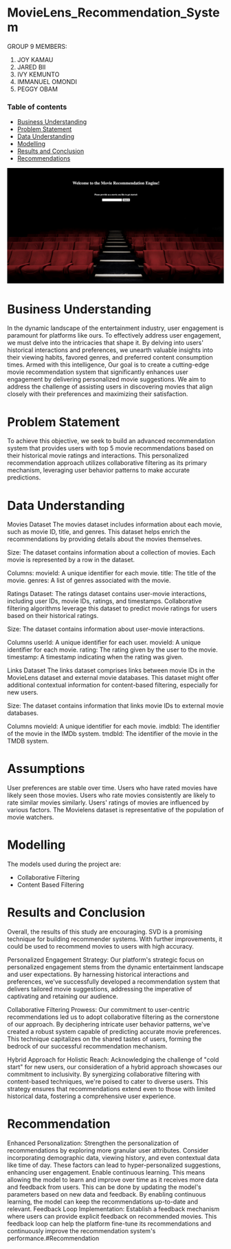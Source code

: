 # MovieLens_Recommendation_System
GROUP 9 MEMBERS:

1. JOY KAMAU
2. JARED BII
3. IVY KEMUNTO
4. IMMANUEL OMONDI
5. PEGGY OBAM

### Table of contents 
 - [Business Understanding](#Business-Understanding)
 - [Problem Statement](Problem-statement)
 - [Data Understanding](#Data-Understanding)
 - [Modelling](#Modelling)
 - [Results and Conclusion](#Results-and-Conclusion)
 - [Recommendations](#Recommendations)

 ![Movie Time](Recommendation.png)
 
# Business Understanding
In the dynamic landscape of the entertainment industry, user engagement is paramount for platforms like ours. To effectively address user engagement, we must delve into the intricacies that shape it. By delving into users' historical interactions and preferences, we unearth valuable insights into their viewing habits, favored genres, and preferred content consumption times. Armed with this intelligence, 
Our goal is to create a cutting-edge movie recommendation system that significantly enhances user engagement by delivering personalized movie suggestions. We aim to address the challenge of assisting users in discovering movies that align closely with their preferences and maximizing their satisfaction.

# Problem Statement
To achieve this objective, we seek to build an advanced recommendation system that provides users with top 5 movie recommendations based on their historical movie ratings and interactions. This personalized recommendation approach utilizes collaborative filtering as its primary mechanism, leveraging user behavior patterns to make accurate predictions.

# Data Understanding
Movies Dataset
The movies dataset includes information about each movie, such as movie ID, title, and genres. This dataset helps enrich the recommendations by providing details about the movies themselves.

Size: The dataset contains information about a collection of movies. Each movie is represented by a row in the dataset.

Columns:
movieId: A unique identifier for each movie.
title: The title of the movie.
genres: A list of genres associated with the movie.

Ratings Dataset: The ratings dataset contains user-movie interactions, including user IDs, movie IDs, ratings, and timestamps. Collaborative filtering algorithms leverage this dataset to predict movie ratings for users based on their historical ratings.

Size: The dataset contains information about user-movie interactions.

Columns
userId: A unique identifier for each user.
movieId: A unique identifier for each movie.
rating: The rating given by the user to the movie.
timestamp: A timestamp indicating when the rating was given.

Links Dataset
The links dataset comprises links between movie IDs in the MovieLens dataset and external movie databases. This dataset might offer additional contextual information for content-based filtering, especially for new users.

Size: The dataset contains information that links movie IDs to external movie databases.

Columns
movieId: A unique identifier for each movie.
imdbId: The identifier of the movie in the IMDb system.
tmdbId: The identifier of the movie in the TMDB system.

# Assumptions

User preferences are stable over time.
Users who have rated movies have likely seen those movies.
Users who rate movies consistently are likely to rate similar movies similarly.
Users' ratings of movies are influenced by various factors.
The Movielens dataset is representative of the population of movie watchers.

# Modelling
The models used during the project are:
   * Collaborative Filtering
   * Content Based Filtering
     
# Results and Conclusion
Overall, the results of this study are encouraging. SVD is a promising technique for building recommender systems. With further improvements, it could be used to recommend movies to users with high accuracy.

Personalized Engagement Strategy: Our platform's strategic focus on personalized engagement stems from the dynamic entertainment landscape and user expectations. By harnessing historical interactions and preferences, we've successfully developed a recommendation system that delivers tailored movie suggestions, addressing the imperative of captivating and retaining our audience.

Collaborative Filtering Prowess: Our commitment to user-centric recommendations led us to adopt collaborative filtering as the cornerstone of our approach. By deciphering intricate user behavior patterns, we've created a robust system capable of predicting accurate movie preferences. This technique capitalizes on the shared tastes of users, forming the bedrock of our successful recommendation mechanism.

Hybrid Approach for Holistic Reach: Acknowledging the challenge of "cold start" for new users, our consideration of a hybrid approach showcases our commitment to inclusivity. By synergizing collaborative filtering with content-based techniques, we're poised to cater to diverse users. This strategy ensures that recommendations extend even to those with limited historical data, fostering a comprehensive user experience.

# Recommendation
Enhanced Personalization: Strengthen the personalization of recommendations by exploring more granular user attributes. Consider incorporating demographic data, viewing history, and even contextual data like time of day. These factors can lead to hyper-personalized suggestions, enhancing user engagement.
Enable continuous learning. This means allowing the model to learn and improve over time as it receives more data and feedback from users. This can be done by updating the model's parameters based on new data and feedback. By enabling continuous learning, the model can keep the recommendations up-to-date and relevant.
Feedback Loop Implementation: Establish a feedback mechanism where users can provide explicit feedback on recommended movies. This feedback loop can help the platform fine-tune its recommendations and continuously improve the recommendation system's performance.#Recommendation
